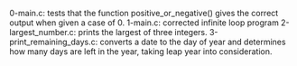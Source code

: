 0-main.c: tests that the function positive_or_negative() gives the correct output when given a case of 0.
1-main.c: corrected infinite loop program
2-largest_number.c: prints the largest of three integers.
3-print_remaining_days.c: converts a date to the day of year and determines how many days are left in the year, taking leap year into consideration.
